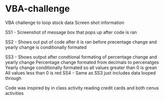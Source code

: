 # VBA-challenge
VBA challenge to loop stock data
Screen shot information
  
  SS1 - Screenshot of message box that pops up after code is ran
  
  SS2 - Shows out put of code after it is ran before precentage change and yearly change is conditionally formated
  
  SS3 - Shows output after condtional formating of percentage change and yearly change
            Percentage change formated from decimals to percenatges
            Yearly change conditionally formated so all values greater than 0 is grean
            All values less than 0 is red
  SS4 - Same as SS3 just includes data looped through

Code was inspired by in class activity reading credit cards and both cenus activities 

